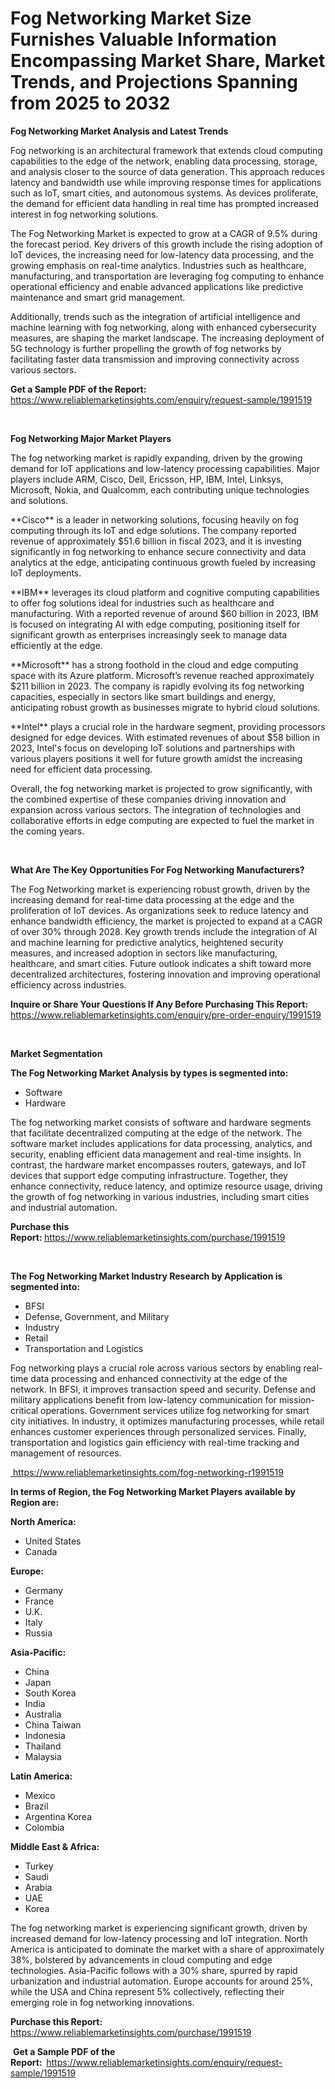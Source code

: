 <p><h1>Fog Networking Market Size Furnishes Valuable Information Encompassing Market Share, Market Trends, and Projections Spanning from 2025 to 2032</h1></p><p><strong>Fog Networking Market Analysis and Latest Trends</strong></p>
<p><p>Fog networking is an architectural framework that extends cloud computing capabilities to the edge of the network, enabling data processing, storage, and analysis closer to the source of data generation. This approach reduces latency and bandwidth use while improving response times for applications such as IoT, smart cities, and autonomous systems. As devices proliferate, the demand for efficient data handling in real time has prompted increased interest in fog networking solutions.</p><p>The Fog Networking Market is expected to grow at a CAGR of 9.5% during the forecast period. Key drivers of this growth include the rising adoption of IoT devices, the increasing need for low-latency data processing, and the growing emphasis on real-time analytics. Industries such as healthcare, manufacturing, and transportation are leveraging fog computing to enhance operational efficiency and enable advanced applications like predictive maintenance and smart grid management.</p><p>Additionally, trends such as the integration of artificial intelligence and machine learning with fog networking, along with enhanced cybersecurity measures, are shaping the market landscape. The increasing deployment of 5G technology is further propelling the growth of fog networks by facilitating faster data transmission and improving connectivity across various sectors.</p></p>
<p><strong>Get a Sample PDF of the Report:&nbsp;</strong> <a href="https://www.reliablemarketinsights.com/enquiry/request-sample/1991519?utm_campaign=3128&utm_medium=2&utm_source=Github&utm_content=ia&utm_term=19042025&utm_id=fog-networking">https://www.reliablemarketinsights.com/enquiry/request-sample/1991519</a></p>
<p>&nbsp;</p>
<p><strong>Fog Networking Major Market Players</strong></p>
<p><p>The fog networking market is rapidly expanding, driven by the growing demand for IoT applications and low-latency processing capabilities. Major players include ARM, Cisco, Dell, Ericsson, HP, IBM, Intel, Linksys, Microsoft, Nokia, and Qualcomm, each contributing unique technologies and solutions.</p><p>**Cisco** is a leader in networking solutions, focusing heavily on fog computing through its IoT and edge solutions. The company reported revenue of approximately $51.6 billion in fiscal 2023, and it is investing significantly in fog networking to enhance secure connectivity and data analytics at the edge, anticipating continuous growth fueled by increasing IoT deployments.</p><p>**IBM** leverages its cloud platform and cognitive computing capabilities to offer fog solutions ideal for industries such as healthcare and manufacturing. With a reported revenue of around $60 billion in 2023, IBM is focused on integrating AI with edge computing, positioning itself for significant growth as enterprises increasingly seek to manage data efficiently at the edge.</p><p>**Microsoft** has a strong foothold in the cloud and edge computing space with its Azure platform. Microsoft’s revenue reached approximately $211 billion in 2023. The company is rapidly evolving its fog networking capacities, especially in sectors like smart buildings and energy, anticipating robust growth as businesses migrate to hybrid cloud solutions.</p><p>**Intel** plays a crucial role in the hardware segment, providing processors designed for edge devices. With estimated revenues of about $58 billion in 2023, Intel's focus on developing IoT solutions and partnerships with various players positions it well for future growth amidst the increasing need for efficient data processing.</p><p>Overall, the fog networking market is projected to grow significantly, with the combined expertise of these companies driving innovation and expansion across various sectors. The integration of technologies and collaborative efforts in edge computing are expected to fuel the market in the coming years.</p></p>
<p>&nbsp;</p>
<p><strong>What Are The Key Opportunities For Fog Networking Manufacturers?</strong></p>
<p><p>The Fog Networking market is experiencing robust growth, driven by the increasing demand for real-time data processing at the edge and the proliferation of IoT devices. As organizations seek to reduce latency and enhance bandwidth efficiency, the market is projected to expand at a CAGR of over 30% through 2028. Key growth trends include the integration of AI and machine learning for predictive analytics, heightened security measures, and increased adoption in sectors like manufacturing, healthcare, and smart cities. Future outlook indicates a shift toward more decentralized architectures, fostering innovation and improving operational efficiency across industries.</p></p>
<p><strong>Inquire or Share Your Questions If Any Before Purchasing This Report:</strong> <a href="https://www.reliablemarketinsights.com/enquiry/pre-order-enquiry/1991519?utm_campaign=3128&utm_medium=2&utm_source=Github&utm_content=ia&utm_term=19042025&utm_id=fog-networking">https://www.reliablemarketinsights.com/enquiry/pre-order-enquiry/1991519</a></p>
<p>&nbsp;</p>
<p><strong>Market Segmentation</strong></p>
<p><strong>The Fog Networking Market Analysis by types is segmented into:</strong></p>
<p><ul><li>Software</li><li>Hardware</li></ul></p>
<p><p>The fog networking market consists of software and hardware segments that facilitate decentralized computing at the edge of the network. The software market includes applications for data processing, analytics, and security, enabling efficient data management and real-time insights. In contrast, the hardware market encompasses routers, gateways, and IoT devices that support edge computing infrastructure. Together, they enhance connectivity, reduce latency, and optimize resource usage, driving the growth of fog networking in various industries, including smart cities and industrial automation.</p></p>
<p><strong>Purchase this Report:&nbsp;</strong><a href="https://www.reliablemarketinsights.com/purchase/1991519?utm_campaign=3128&utm_medium=2&utm_source=Github&utm_content=ia&utm_term=19042025&utm_id=fog-networking">https://www.reliablemarketinsights.com/purchase/1991519</a></p>
<p>&nbsp;</p>
<p><strong>The Fog Networking Market Industry Research by Application is segmented into:</strong></p>
<p><ul><li>BFSI</li><li>Defense, Government, and Military</li><li>Industry</li><li>Retail</li><li>Transportation and Logistics</li></ul></p>
<p><p>Fog networking plays a crucial role across various sectors by enabling real-time data processing and enhanced connectivity at the edge of the network. In BFSI, it improves transaction speed and security. Defense and military applications benefit from low-latency communication for mission-critical operations. Government services utilize fog networking for smart city initiatives. In industry, it optimizes manufacturing processes, while retail enhances customer experiences through personalized services. Finally, transportation and logistics gain efficiency with real-time tracking and management of resources.</p></p>
<p><a href="https://www.reliablemarketinsights.com/fog-networking-r1991519?utm_campaign=3128&utm_medium=2&utm_source=Github&utm_content=ia&utm_term=19042025&utm_id=fog-networking">&nbsp;https://www.reliablemarketinsights.com/fog-networking-r1991519</a></p>
<p><strong>In terms of Region, the Fog Networking Market Players available by Region are:</strong></p>
<p>
    <p> <strong> North America: </strong>
        <ul>
            <li>United States</li>
            <li>Canada</li>
        </ul>
        </p> 
    <p> <strong> Europe: </strong>
        <ul>
            <li>Germany</li>
            <li>France</li>
            <li>U.K.</li>
            <li>Italy</li>
            <li>Russia</li>
        </ul>
        </p> 
    <p> <strong> Asia-Pacific: </strong>
        <ul>
            <li>China</li>
            <li>Japan</li>
            <li>South Korea</li>
            <li>India</li>
            <li>Australia</li>
            <li>China Taiwan</li>
            <li>Indonesia</li>
            <li>Thailand</li>
            <li>Malaysia</li>
        </ul>
        </p> 
    <p> <strong> Latin America: </strong>
        <ul>
            <li>Mexico</li>
            <li>Brazil</li>
            <li>Argentina Korea</li>
            <li>Colombia</li>
        </ul>
        </p> 
    <p> <strong> Middle East & Africa: </strong>
        <ul>
            <li>Turkey</li>
            <li>Saudi</li>
            <li>Arabia</li>
            <li>UAE</li>
            <li>Korea</li>
        </ul>
    </p>
    </p>
<p><p>The fog networking market is experiencing significant growth, driven by increased demand for low-latency processing and IoT integration. North America is anticipated to dominate the market with a share of approximately 38%, bolstered by advancements in cloud computing and edge technologies. Asia-Pacific follows with a 30% share, spurred by rapid urbanization and industrial automation. Europe accounts for around 25%, while the USA and China represent 5% collectively, reflecting their emerging role in fog networking innovations.</p></p>
<p><strong>Purchase this Report: </strong><a href="https://www.reliablemarketinsights.com/purchase/1991519?utm_campaign=3128&utm_medium=2&utm_source=Github&utm_content=ia&utm_term=19042025&utm_id=fog-networking">https://www.reliablemarketinsights.com/purchase/1991519</a></p>
<p>&nbsp;<strong>Get a Sample PDF of the Report:&nbsp;&nbsp;</strong><a href="https://www.reliablemarketinsights.com/enquiry/request-sample/1991519?utm_campaign=3128&utm_medium=2&utm_source=Github&utm_content=ia&utm_term=19042025&utm_id=fog-networking">https://www.reliablemarketinsights.com/enquiry/request-sample/1991519</a></p>
<p><strong></strong></p>
<p><p></p><p></p><p></p></p>
